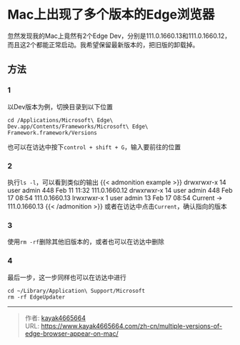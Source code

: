# Mac上出现了多个版本的Edge浏览器

忽然发现我的Mac上竟然有2个Edge Dev，分别是111.0.1660.13和111.0.1660.12，而且这2个都能正常启动。我希望保留最新版本的，把旧版的卸载掉。
<!--more-->

## 方法
### 1
以Dev版本为例，切换目录到以下位置
```
cd /Applications/Microsoft\ Edge\ Dev.app/Contents/Frameworks/Microsoft\ Edge\ Framework.framework/Versions
```
也可以在访达中按下`control + shift + G`，输入要前往的位置

### 2
执行`ls -l`，可以看到类似的输出
{{< admonition example >}}
drwxrwxr-x 14 user admin 448 Feb 11 11:32 111.0.1660.12
drwxrwxr-x 14 user admin 448 Feb 17 08:54 111.0.1660.13
lrwxrwxr-x 1 user admin 13 Feb 17 08:54 Current -> 111.0.1660.13
{{< /admonition >}}
或者在访达中点击`Current`，确认指向的版本

### 3
使用`rm -rf`删除其他旧版本的，或者也可以在访达中删除

### 4
最后一步，这一步同样也可以在访达中进行
```
cd ~/Library/Application\ Support/Microsoft
rm -rf EdgeUpdater
```

---

> 作者: [kayak4665664](https://github.com/kayak4665664)  
> URL: https://www.kayak4665664.com/zh-cn/multiple-versions-of-edge-browser-appear-on-mac/  

